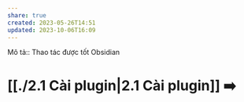```yaml
---
share: true
created: 2023-05-26T14:51
updated: 2023-10-06T16:09
---
```

Mô tả:: Thao tác được tốt Obsidian
# [[./2.1 Cài plugin|2.1 Cài plugin]] ➡️
